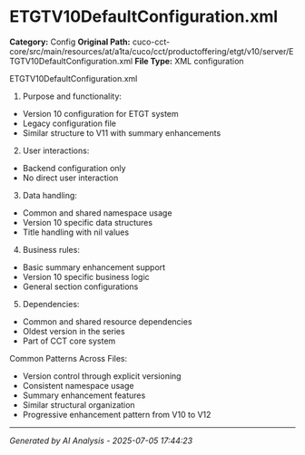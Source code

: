 # ETGTV10DefaultConfiguration.xml

**Category:** Config
**Original Path:** cuco-cct-core/src/main/resources/at/a1ta/cuco/cct/productoffering/etgt/v10/server/ETGTV10DefaultConfiguration.xml
**File Type:** XML configuration

ETGTV10DefaultConfiguration.xml
1. Purpose and functionality:
- Version 10 configuration for ETGT system
- Legacy configuration file
- Similar structure to V11 with summary enhancements

2. User interactions:
- Backend configuration only
- No direct user interaction

3. Data handling:
- Common and shared namespace usage
- Version 10 specific data structures
- Title handling with nil values

4. Business rules:
- Basic summary enhancement support
- Version 10 specific business logic
- General section configurations

5. Dependencies:
- Common and shared resource dependencies
- Oldest version in the series
- Part of CCT core system

Common Patterns Across Files:
- Version control through explicit versioning
- Consistent namespace usage
- Summary enhancement features
- Similar structural organization
- Progressive enhancement pattern from V10 to V12

---
*Generated by AI Analysis - 2025-07-05 17:44:23*
